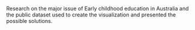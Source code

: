 Research on the major issue of Early childhood education in Australia and the public dataset used to create the visualization and presented the possible solutions.
